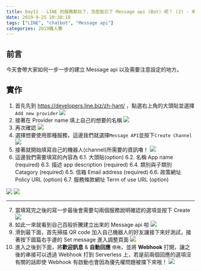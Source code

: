 ```yaml
---
title: Day11 - LINE 的服務都玩了，怎麼能忘了 Message api (Bot) 呢？ (2) - 申請一步步
date: 2019-9-25 20:38:18
tags: ["LINE", "chatbot", "Message api"]
categories: 2019鐵人賽
---
```


## 前言

今天會帶大家如何一步一步的建立 Message api 以及需要注意設定的地方。

## 實作

1. 首先先到 https://developers.line.biz/zh-hant/ ，點選右上角的大頭貼並選擇 `Add new provider`
   ![](https://i.imgur.com/ZDumwCq.jpg)
2. 接著在 Provider name 填上自己的想要的名稱
   ![](https://i.imgur.com/JrSgcQO.png)
3. 再次確認
   ![](https://i.imgur.com/D86u1mQ.png)
4. 選擇想要使用那種服務，這邊我們就選擇`Message API`並按下`Create Channel`
   ![](https://i.imgur.com/8WA1uER.png)
5. 接著就開始填寫自己的機器人(channel)所需要的資訊嚕！
   ![](https://i.imgur.com/VQWPJtn.png)
6. 這邊我們需要填寫的內容為
   6.1. 大頭貼(option)
   6.2. 名稱 App name (required)
   6.3. 描述 app description (required)
   6.4. 類別與子類別 Catagory (required)
   6.5. 信箱 Email address (required)
   6.6. 政策網址 Policy URL (option)
   6.7. 服務條款網址 Term of use URL (option)

![](https://i.imgur.com/0Wj570j.png)
![](https://i.imgur.com/7TW5dzU.png)

---

7. 當填寫完之後的寫一步最後會需要勾兩個服務說明確認的選項並按下 Create
   ![](https://i.imgur.com/VsLYgJK.png)
8. 如此一來就看到自己百般折騰建立出來的 Message api 啦
   ![](https://i.imgur.com/6tBdbEa.png)
9. 滑到最下面，首先掃描 QR code 加入自己機器人的好友讓接下來好測試，接著按下圖篇右手邊的 Set message 進入調整頁面
   ![](https://i.imgur.com/wTxU7FM.png)
10. 進入之後到下面，將**歡迎訊息** & **自動回應** `停用`，並將 **Webhook** 打開，讓之後的串接可以透過 Webhook 打到 Serverless 上，若是前兩個回應的選項沒有關的話即使 Webhook 有啟動也會因為優先權問題被擋下來哦！
    ![](https://i.imgur.com/gS2k9ZP.png)
